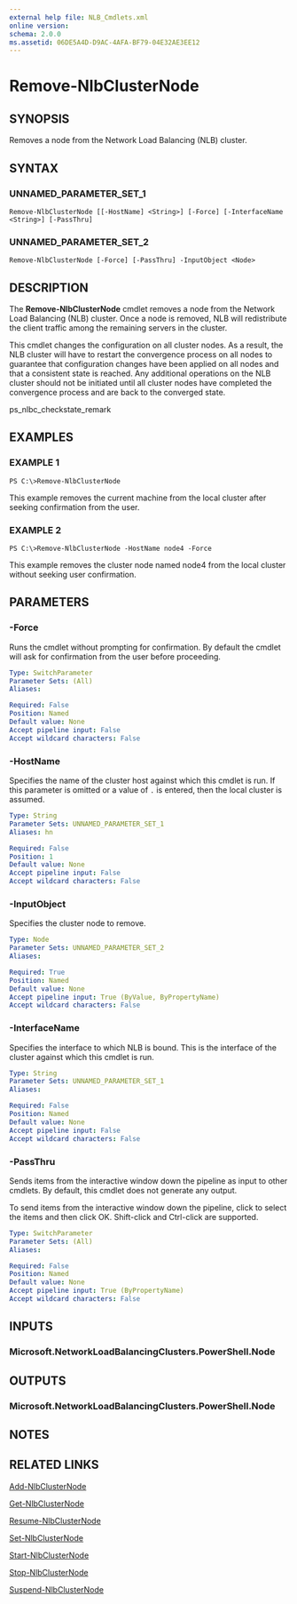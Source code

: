 ```yaml
---
external help file: NLB_Cmdlets.xml
online version: 
schema: 2.0.0
ms.assetid: 06DE5A4D-D9AC-4AFA-BF79-04E32AE3EE12
---
```


# Remove-NlbClusterNode

## SYNOPSIS
Removes a node from the Network Load Balancing (NLB) cluster.

## SYNTAX

### UNNAMED_PARAMETER_SET_1
```
Remove-NlbClusterNode [[-HostName] <String>] [-Force] [-InterfaceName <String>] [-PassThru]
```

### UNNAMED_PARAMETER_SET_2
```
Remove-NlbClusterNode [-Force] [-PassThru] -InputObject <Node>
```

## DESCRIPTION
The **Remove-NlbClusterNode** cmdlet removes a node from the Network Load Balancing (NLB) cluster.
Once a node is removed, NLB will redistribute the client traffic among the remaining servers in the cluster.

This cmdlet changes the configuration on all cluster nodes.
As a result, the NLB cluster will have to restart the convergence process on all nodes to guarantee that configuration changes have been applied on all nodes and that a consistent state is reached.
Any additional operations on the NLB cluster should not be initiated until all cluster nodes have completed the convergence process and are back to the converged state.

ps_nlbc_checkstate_remark

## EXAMPLES

### EXAMPLE 1
```
PS C:\>Remove-NlbClusterNode
```

This example removes the current machine from the local cluster after seeking confirmation from the user.

### EXAMPLE 2
```
PS C:\>Remove-NlbClusterNode -HostName node4 -Force
```

This example removes the cluster node named node4 from the local cluster without seeking user confirmation.

## PARAMETERS

### -Force
Runs the cmdlet without prompting for confirmation.
By default the cmdlet will ask for confirmation from the user before proceeding.

```yaml
Type: SwitchParameter
Parameter Sets: (All)
Aliases: 

Required: False
Position: Named
Default value: None
Accept pipeline input: False
Accept wildcard characters: False
```

### -HostName
Specifies the name of the cluster host against which this cmdlet is run.
If this parameter is omitted or a value of `.` is entered, then the local cluster is assumed.

```yaml
Type: String
Parameter Sets: UNNAMED_PARAMETER_SET_1
Aliases: hn

Required: False
Position: 1
Default value: None
Accept pipeline input: False
Accept wildcard characters: False
```

### -InputObject
Specifies the cluster node to remove.

```yaml
Type: Node
Parameter Sets: UNNAMED_PARAMETER_SET_2
Aliases: 

Required: True
Position: Named
Default value: None
Accept pipeline input: True (ByValue, ByPropertyName)
Accept wildcard characters: False
```

### -InterfaceName
Specifies the interface to which NLB is bound.
This is the interface of the cluster against which this cmdlet is run.

```yaml
Type: String
Parameter Sets: UNNAMED_PARAMETER_SET_1
Aliases: 

Required: False
Position: Named
Default value: None
Accept pipeline input: False
Accept wildcard characters: False
```

### -PassThru
Sends items from the interactive window down the pipeline as input to other cmdlets.
By default, this cmdlet does not generate any output. 

To send items from the interactive window down the pipeline, click to select the items and then click OK.
Shift-click and Ctrl-click are supported.

```yaml
Type: SwitchParameter
Parameter Sets: (All)
Aliases: 

Required: False
Position: Named
Default value: None
Accept pipeline input: True (ByPropertyName)
Accept wildcard characters: False
```

## INPUTS

### Microsoft.NetworkLoadBalancingClusters.PowerShell.Node

## OUTPUTS

### Microsoft.NetworkLoadBalancingClusters.PowerShell.Node

## NOTES

## RELATED LINKS

[Add-NlbClusterNode](./Add-NlbClusterNode.md)

[Get-NlbClusterNode](./Get-NlbClusterNode.md)

[Resume-NlbClusterNode](./Resume-NlbClusterNode.md)

[Set-NlbClusterNode](./Set-NlbClusterNode.md)

[Start-NlbClusterNode](./Start-NlbClusterNode.md)

[Stop-NlbClusterNode](./Stop-NlbClusterNode.md)

[Suspend-NlbClusterNode](./Suspend-NlbClusterNode.md)

